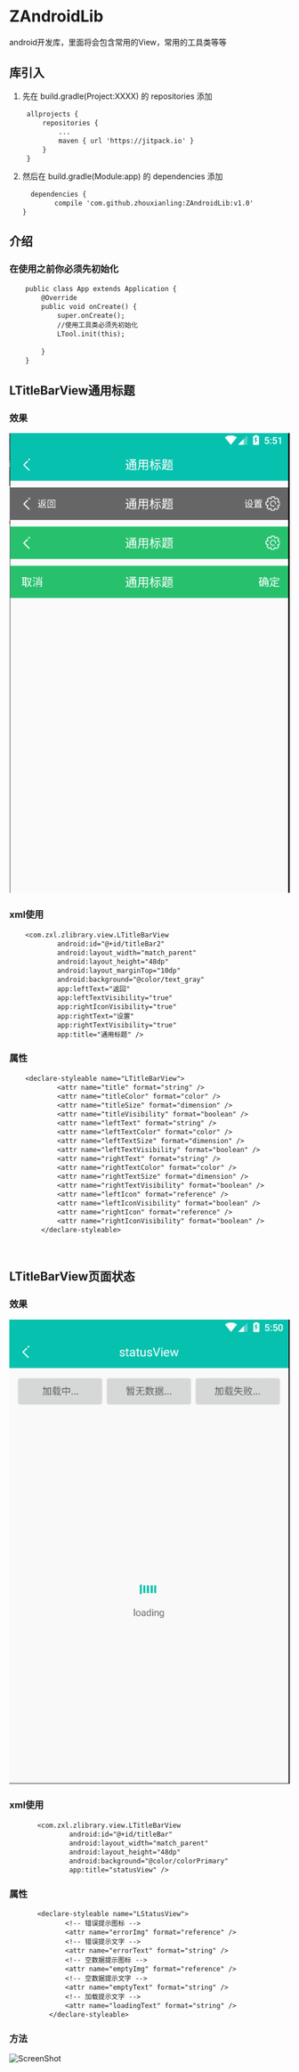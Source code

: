 # ZAndroidLib
android开发库，里面将会包含常用的View，常用的工具类等等


## 库引入
1. 先在 build.gradle(Project:XXXX) 的 repositories 添加

        allprojects {
            repositories {
                ...
                maven { url 'https://jitpack.io' }
            }
        }
  
 2. 然后在 build.gradle(Module:app) 的 dependencies 添加
  
          dependencies {
                compile 'com.github.zhouxianling:ZAndroidLib:v1.0'
        }
  
  ## 介绍
  
  ### 在使用之前你必须先初始化
  
       
        public class App extends Application {
            @Override
            public void onCreate() {
                super.onCreate();
                //使用工具类必须先初始化
                LTool.init(this);
        
            }
        }
   
 
 ## LTitleBarView通用标题
 
 ### 效果
 
 ![ScreenShot](./img/title.png) 
 
 ### xml使用
        <com.zxl.zlibrary.view.LTitleBarView
                android:id="@+id/titleBar2"
                android:layout_width="match_parent"
                android:layout_height="48dp"
                android:layout_marginTop="10dp"
                android:background="@color/text_gray"
                app:leftText="返回"
                app:leftTextVisibility="true"
                app:rightIconVisibility="true"
                app:rightText="设置"
                app:rightTextVisibility="true"
                app:title="通用标题" />
 
 ### 属性
        <declare-styleable name="LTitleBarView">
                <attr name="title" format="string" />
                <attr name="titleColor" format="color" />
                <attr name="titleSize" format="dimension" />
                <attr name="titleVisibility" format="boolean" />
                <attr name="leftText" format="string" />
                <attr name="leftTextColor" format="color" />
                <attr name="leftTextSize" format="dimension" />
                <attr name="leftTextVisibility" format="boolean" />
                <attr name="rightText" format="string" />
                <attr name="rightTextColor" format="color" />
                <attr name="rightTextSize" format="dimension" />
                <attr name="rightTextVisibility" format="boolean" />
                <attr name="leftIcon" format="reference" />
                <attr name="leftIconVisibility" format="boolean" />
                <attr name="rightIcon" format="reference" />
                <attr name="rightIconVisibility" format="boolean" />
            </declare-styleable>
  
  ## LTitleBarView页面状态
  
  ### 效果
  ![ScreenShot](./img/status.gif)
 
  ### xml使用
           <com.zxl.zlibrary.view.LTitleBarView
                   android:id="@+id/titleBar"
                   android:layout_width="match_parent"
                   android:layout_height="48dp"
                   android:background="@color/colorPrimary"
                   app:title="statusView" />
                   
  ### 属性
           <declare-styleable name="LStatusView">
                  <!-- 错误提示图标 -->
                  <attr name="errorImg" format="reference" />
                  <!-- 错误提示文字 -->
                  <attr name="errorText" format="string" />
                  <!-- 空数据提示图标 -->
                  <attr name="emptyImg" format="reference" />
                  <!-- 空数据提示文字 -->
                  <attr name="emptyText" format="string" />
                  <!-- 加载提示文字 -->
                  <attr name="loadingText" format="string" />
              </declare-styleable>
   
### 方法

  ![ScreenShot](./img/status.png)
